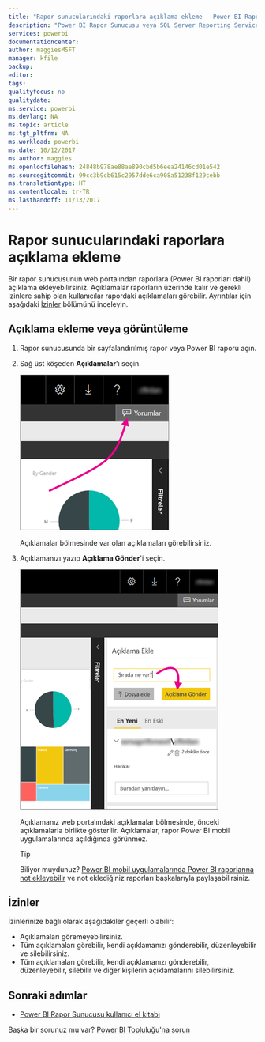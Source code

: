 ```yaml
---
title: "Rapor sunucularındaki raporlara açıklama ekleme - Power BI Rapor Sunucusu"
description: "Power BI Rapor Sunucusu veya SQL Server Reporting Services rapor sunucusu üzerindeki Power BI raporlarına veya sayfalandırılmış raporlara açıklama eklemeyi öğrenin."
services: powerbi
documentationcenter: 
author: maggiesMSFT
manager: kfile
backup: 
editor: 
tags: 
qualityfocus: no
qualitydate: 
ms.service: powerbi
ms.devlang: NA
ms.topic: article
ms.tgt_pltfrm: NA
ms.workload: powerbi
ms.date: 10/12/2017
ms.author: maggies
ms.openlocfilehash: 24848b978ae88ae890cbd5b6eea24146cd01e542
ms.sourcegitcommit: 99cc3b9cb615c2957dde6ca908a51238f129cebb
ms.translationtype: HT
ms.contentlocale: tr-TR
ms.lasthandoff: 11/13/2017
---
```

# <a name="add-comments-to-a-report-in-a-report-server"></a>Rapor sunucularındaki raporlara açıklama ekleme
Bir rapor sunucusunun web portalından raporlara (Power BI raporları dahil) açıklama ekleyebilirsiniz. Açıklamalar raporların üzerinde kalır ve gerekli izinlere sahip olan kullanıcılar rapordaki açıklamaları görebilir. Ayrıntılar için aşağıdaki [İzinler](#permissions) bölümünü inceleyin.

## <a name="add-or-view-comments"></a>Açıklama ekleme veya görüntüleme
1. Rapor sunucusunda bir sayfalandırılmış rapor veya Power BI raporu açın.
2. Sağ üst köşeden **Açıklamalar**'ı seçin.
   
    ![Açıklamalar'ı seçin](media/add-comments/report-server-web-portal-comments-button.png)
   
    Açıklamalar bölmesinde var olan açıklamaları görebilirsiniz.
3. Açıklamanızı yazıp **Açıklama Gönder**'i seçin.
   
    ![Açıklama Gönder](media/add-comments/report-server-web-portal-comments-pane.png)
   
    Açıklamanız web portalındaki açıklamalar bölmesinde, önceki açıklamalarla birlikte gösterilir. Açıklamalar, rapor Power BI mobil uygulamalarında açıldığında görünmez.
   
   > [!TIP]
   > Biliyor muydunuz? [Power BI mobil uygulamalarında Power BI raporlarına not ekleyebilir](../mobile-annotate-and-share-a-tile-from-the-mobile-apps.md) ve not eklediğiniz raporları başkalarıyla paylaşabilirsiniz.
   > 
   > 

## <a name="permissions"></a>İzinler
İzinlerinize bağlı olarak aşağıdakiler geçerli olabilir:

* Açıklamaları göremeyebilirsiniz.
* Tüm açıklamaları görebilir, kendi açıklamanızı gönderebilir, düzenleyebilir ve silebilirsiniz.
* Tüm açıklamaları görebilir, kendi açıklamanızı gönderebilir, düzenleyebilir, silebilir ve diğer kişilerin açıklamalarını silebilirsiniz.

## <a name="next-steps"></a>Sonraki adımlar
* [Power BI Rapor Sunucusu kullanıcı el kitabı](user-handbook-overview.md)  

Başka bir sorunuz mu var? [Power BI Topluluğu'na sorun](https://community.powerbi.com/)

